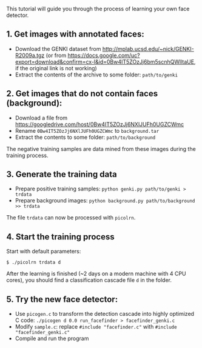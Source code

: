 This tutorial will guide you through the process of learning your own face detector.

## 1. Get images with annotated faces:

* Download the GENKI dataset from <http://mplab.ucsd.edu/~nick/GENKI-R2009a.tgz> (or from <https://docs.google.com/uc?export=download&confirm=cx-l&id=0Bw4IT5ZOzJj6bm5scnhQWlltaUE>, if the original link is not working)
* Extract the contents of the archive to some folder: `path/to/genki`

## 2. Get images that do not contain faces (background):

* Download a file from <https://googledrive.com/host/0Bw4IT5ZOzJj6NXlJUFh0UGZCWmc>
* Rename `0Bw4IT5ZOzJj6NXlJUFh0UGZCWmc` to `background.tar`
* Extract the contents to some folder: `path/to/background`

The negative training samples are data mined from these images during the training process.

## 3. Generate the training data

* Prepare positive training samples: `python genki.py path/to/genki > trdata`
* Prepare background images: `python background.py path/to/background >> trdata`

The file `trdata` can now be processed with `picolrn`.

## 4. Start the training process

Start with default parameters:

	$ ./picolrn trdata d

After the learning is finished (~2 days on a modern machine with 4 CPU cores), you should find a classification cascade file `d` in the folder.

## 5. Try the new face detector:

* Use `picogen.c` to transform the detection cascade into highly optimized C code: `./picogen d 0.0 run_facefinder > facefinder_genki.c`
* Modify `sample.c`: replace `#include "facefinder.c"` with `#include "facefinder_genki.c"`
* Compile and run the program